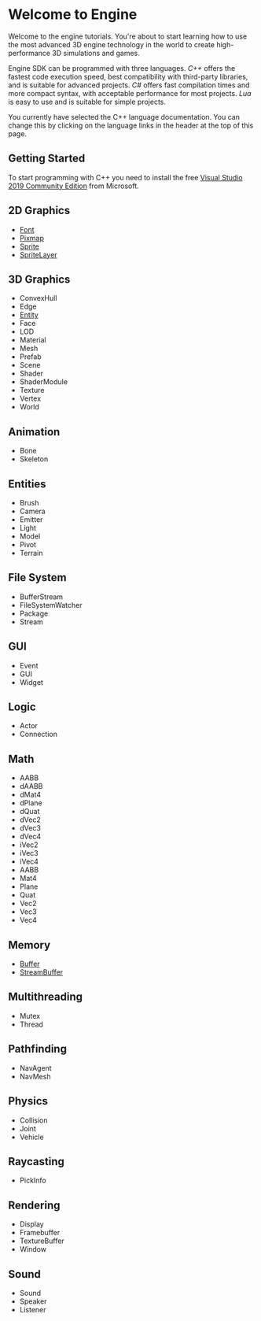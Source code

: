 # Welcome to Engine
Welcome to the engine tutorials. You're about to start learning how to use the most advanced 3D engine technology in the world to create high-performance 3D simulations and games.

Engine SDK can be programmed with three languages. *C++* offers the fastest code execution speed, best compatibility with third-party libraries, and is suitable for advanced projects. *C#* offers fast compilation times and more compact syntax, with acceptable performance for most projects. *Lua* is easy to use and is suitable for simple projects.

You currently have selected the C++ language documentation. You can change this by clicking on the language links in the header at the top of this page.

## Getting Started ##
To start programming with C++ you need to install the free [Visual Studio 2019 Community Edition](https://visualstudio.microsoft.com/vs/) from Microsoft.

## 2D Graphics ##
- [Font](CPP_Font.md)
- [Pixmap](CPP_Pixmap.md)
- [Sprite](Sprite.md)
- [SpriteLayer](SpriteLayer.md)

## 3D Graphics ##
- ConvexHull
- Edge
- [Entity](CPP_Entity_32f.md)
- Face
- LOD
- Material
- Mesh
- Prefab
- Scene
- Shader
- ShaderModule
- Texture
- Vertex
- World

## Animation ##
- Bone 
- Skeleton

## Entities ##
- Brush
- Camera
- Emitter
- Light
- Model
- Pivot
- Terrain

## File System ##
- BufferStream
- FileSystemWatcher
- Package
- Stream

## GUI ##
- Event
- GUI
- Widget

## Logic ##
- Actor
- Connection

## Math ##
- AABB
- dAABB
- dMat4
- dPlane
- dQuat
- dVec2 
- dVec3
- dVec4
- iVec2
- iVec3
- iVec4
- AABB
- Mat4
- Plane
- Quat
- Vec2
- Vec3
- Vec4

## Memory ##
- [Buffer](CPP_Buffer.md)
- [StreamBuffer](CPP_StreamBuffer.md)

## Multithreading ##
- Mutex
- Thread

## Pathfinding ##
- NavAgent
- NavMesh

## Physics ##
- Collision
- Joint
- Vehicle

## Raycasting ##
- PickInfo

## Rendering ##
- Display
- Framebuffer
- TextureBuffer
- Window

## Sound ##
- Sound
- Speaker
- Listener

